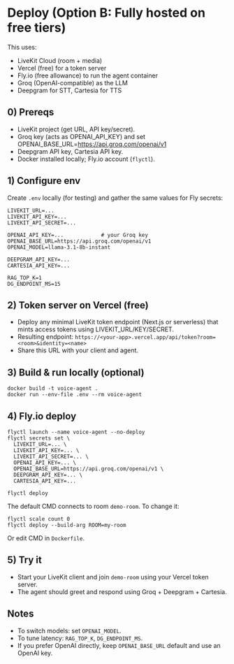 # Deploy (Option B: Fully hosted on free tiers)

This uses:

- LiveKit Cloud (room + media)
- Vercel (free) for a token server
- Fly.io (free allowance) to run the agent container
- Groq (OpenAI-compatible) as the LLM
- Deepgram for STT, Cartesia for TTS

## 0) Prereqs

- LiveKit project (get URL, API key/secret).
- Groq key (acts as OPENAI_API_KEY) and set OPENAI_BASE_URL=https://api.groq.com/openai/v1
- Deepgram API key, Cartesia API key.
- Docker installed locally; Fly.io account (`flyctl`).

## 1) Configure env

Create `.env` locally (for testing) and gather the same values for Fly secrets:

```
LIVEKIT_URL=...
LIVEKIT_API_KEY=...
LIVEKIT_API_SECRET=...

OPENAI_API_KEY=...            # your Groq key
OPENAI_BASE_URL=https://api.groq.com/openai/v1
OPENAI_MODEL=llama-3.1-8b-instant

DEEPGRAM_API_KEY=...
CARTESIA_API_KEY=...

RAG_TOP_K=1
DG_ENDPOINT_MS=15
```

## 2) Token server on Vercel (free)

- Deploy any minimal LiveKit token endpoint (Next.js or serverless) that mints access tokens using LIVEKIT_URL/KEY/SECRET.
- Resulting endpoint: `https://<your-app>.vercel.app/api/token?room=<room>&identity=<name>`
- Share this URL with your client and agent.

## 3) Build & run locally (optional)

```
docker build -t voice-agent .
docker run --env-file .env --rm voice-agent
```

## 4) Fly.io deploy

```
flyctl launch --name voice-agent --no-deploy
flyctl secrets set \
  LIVEKIT_URL=... \
  LIVEKIT_API_KEY=... \
  LIVEKIT_API_SECRET=... \
  OPENAI_API_KEY=... \
  OPENAI_BASE_URL=https://api.groq.com/openai/v1 \
  DEEPGRAM_API_KEY=... \
  CARTESIA_API_KEY=...

flyctl deploy
```

The default CMD connects to room `demo-room`. To change it:

```
flyctl scale count 0
flyctl deploy --build-arg ROOM=my-room
```

Or edit CMD in `Dockerfile`.

## 5) Try it

- Start your LiveKit client and join `demo-room` using your Vercel token server.
- The agent should greet and respond using Groq + Deepgram + Cartesia.

## Notes

- To switch models: set `OPENAI_MODEL`.
- To tune latency: `RAG_TOP_K`, `DG_ENDPOINT_MS`.
- If you prefer OpenAI directly, keep `OPENAI_BASE_URL` default and use an OpenAI key.
